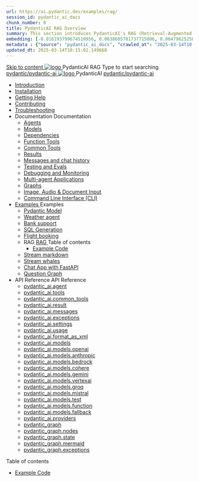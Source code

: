```yaml
---
url: https://ai.pydantic.dev/examples/rag/
session_id: pydantic_ai_docs
chunk_number: 0
title: PydanticAI RAG Overview
summary: This section introduces PydanticAI's RAG (Retrieval-Augmented Generation) feature, providing links to core documentation, installation instructions, and troubleshooting resources.
embedding: [-0.016193799674510956, 0.0038605781737715006, 0.004796252585947514, -0.0045273383148014545, 0.010086128488183022, -0.0015287594869732857, -0.03589453548192978, -0.017814652994275093, 0.007757993880659342, 0.021807845681905746, 0.013298365287482738, -0.07785990089178085, -0.014933953993022442, -0.021454203873872757, 0.018625078722834587, -0.005400388967245817, -0.028188113123178482, 0.009216762147843838, -0.010277683846652508, 0.06406791508197784, 0.036690227687358856, -0.006590242497622967, 0.014595047570765018, 0.015972772613167763, -0.014005647040903568, -0.00012720475206151605, 0.02332555316388607, 0.0739109143614769, 0.014138261787593365, -0.04744679853320122, 0.03306540846824646, -0.02882171981036663, -0.010638692416250706, -0.01645902916789055, 0.04830143228173256, 0.015884364023804665, -0.0037979541812092066, 0.007113336119800806, -0.020511163398623466, 0.0281144380569458, 0.014403492212295532, -0.05204412713646889, 0.03203395754098892, 0.008804180659353733, -0.03586506471037865, 0.012790006585419178, -0.00619608024135232, 0.005551422946155071, 0.03035416267812252, 0.0011815652251243591, -0.0749128982424736, -0.009135719388723373, -0.039165712893009186, 0.01071973517537117, -0.02261827141046524, 0.02646411582827568, -0.053664982318878174, 0.024754852056503296, 0.02367919497191906, -0.04149384796619415, 0.007610643282532692, -0.008126369677484035, -0.013423613272607327, 0.05045274645090103, -0.03557036444544792, 0.02124791406095028, -0.09342009574174881, 0.01354886032640934, -0.08121948689222336, -0.020157521590590477, 0.03577665612101555, 9.416605462320149e-05, -0.0350988432765007, -0.06020733714103699, -0.022087810561060905, -0.04075709357857704, 0.03480414301156998, 0.08870488405227661, 0.005028329323977232, -0.0515136681497097, 0.015854893252253532, 0.026537790894508362, -0.002578630344942212, -0.021233178675174713, -0.012981561943888664, -0.022559331730008125, -0.031090915203094482, -0.02325187809765339, -0.013342570513486862, -0.004453663248568773, -0.022912973538041115, 0.029425855726003647, -0.04821301996707916, 0.01207535807043314, 0.07125861197710037, 0.009010471403598785, -0.0018722699023783207, 0.0030648864340037107, 0.02391495555639267, 0.013305732980370522, 0.024799056351184845, -0.04597329720854759, -0.013718313537538052, 0.024401210248470306, 0.02787867747247219, 0.0019616009667515755, 0.005986106116324663, -0.005853490903973579, -0.015191816724836826, -0.004586278460919857, -0.10903922468423843, -0.020466957241296768, -0.03000052273273468, 0.0049620214849710464, -0.061356667429208755, 0.0067228577099740505, -0.005555106792598963, -0.012097460217773914, 0.01947971060872078, -0.04921500384807587, -0.04028557240962982, -0.009474624879658222, 0.011434383690357208, -0.012988929636776447, 0.020290138199925423, 0.009039941243827343, -0.0057429783046245575, -0.04332099109888077, -0.047535210847854614, 0.006177661474794149, 0.030796214938163757, 0.01340887788683176, 0.025241108611226082, -0.023148734122514725, -0.013799356296658516, -0.014661355875432491, -0.036424994468688965, -0.009246231988072395, -0.03338957950472832, 0.05720138922333717, 0.02061430737376213, -0.022795092314481735, -0.007787463720887899, 0.04346834123134613, -0.03996140509843826, -0.0001768203655956313, -0.042584240436553955, 0.007831668481230736, -0.04488290473818779, -0.0012331379111856222, 0.005481431260704994, 0.03321275860071182, -0.03839949145913124, -0.016783200204372406, -0.02615468017756939, 0.0024460151325911283, 0.023384494706988335, 0.013482552953064442, 0.0013408877421170473, -0.06265334784984589, -0.010366094298660755, 0.06283017247915268, -0.027598712593317032, -0.014219304546713829, -0.029632147401571274, 0.0016622956609353423, -0.056169938296079636, 0.004737312439829111, -0.048124611377716064, -0.04735838994383812, -0.017343131825327873, -0.0480656698346138, -0.010675529949367046, -0.01231111865490675, 0.007780096028000116, -0.014359287917613983, -0.0204964280128479, -0.007304891478270292, 0.009047308936715126, -0.033477988094091415, -0.03256441652774811, 0.010498709045350552, -0.027952352538704872, -0.026596730574965477, -0.015737012028694153, -0.015884364023804665, 0.0047262609004974365, -0.01024821400642395, -0.031002504751086235, 0.048124611377716064, -0.0003842619771603495, 0.04992228373885155, 0.04214218631386757, 0.027554508298635483, 0.010763940401375294, -0.03321275860071182, 0.06654340028762817, -0.01625273935496807, 0.0077948314137756824, -0.004803619813174009, 0.01700422540307045, 0.01693055033683777, 0.03804584965109825, -0.026832491159439087, -0.006807584315538406, -0.030029993504285812, -0.009887205436825752, 0.008428437635302544, -0.012856313958764076, -0.020687982439994812, 0.0387236624956131, -0.050717975944280624, 0.019848085939884186, 0.0006644577952101827, -0.024209655821323395, -0.013666740618646145, -0.04844878241419792, 0.03996140509843826, 0.010262948460876942, 0.022824563086032867, -0.03374322131276131, 0.05230936035513878, 0.0013040502090007067, 0.002442331286147237, -0.009791428223252296, 0.016267474740743637, 0.05855701118707657, -0.0739109143614769, 0.039843522012233734, 0.012738433666527271, 0.027790268883109093, 0.024018099531531334, -0.022515127435326576, -0.02273615263402462, 0.04237794876098633, -0.04264317825436592, -0.009238864295184612, -0.012561613693833351, 0.008546317927539349, 0.020393282175064087, 0.005245671141892672, -0.001913712127134204, 0.006262388080358505, -0.01225217804312706, 0.02563895285129547, 0.000726160709746182, -0.013526758179068565, -0.03934253379702568, 0.03686704859137535, 0.03586506471037865, 0.05422491207718849, -0.026287294924259186, 0.024843262508511543, -0.028910130262374878, -0.02384128049015999, -0.015088671818375587, -0.01095549575984478, -0.003558509983122349, -0.04500078409910202, -0.007566438522189856, -0.01252477616071701, 0.014676090329885483, -0.024209655821323395, 0.011029170826077461, -0.0007091233273968101, -0.013674108311533928, -0.01103653758764267, 0.01877242885529995, -0.04983387514948845, -0.03860577940940857, 0.009982983581721783, 0.032181307673454285, 0.058763302862644196, -0.0020776393357664347, -0.05195571854710579, 0.04676898941397667, 0.011596469208598137, 0.017578892409801483, 0.01589909754693508, 0.022677212953567505, -0.005072534549981356, -0.011898537166416645, 0.03368427976965904, 0.03221077844500542, -0.0042510563507676125, 0.059352703392505646, 0.004041082225739956, -0.01517708133906126, 0.00124695198610425, 0.0026799337938427925, 0.030973033979535103, -0.009062044322490692, 0.03380215913057327, -0.036307115107774734, 0.003116459120064974, -0.004792568739503622, 0.07544335722923279, 0.016562175005674362, 0.042819999158382416, -0.013276263140141964, 0.028689105063676834, 0.007006506901234388, 0.0008039801032282412, -0.010343991219997406, -0.006678652483969927, 0.006980720907449722, -0.021660495549440384, -0.04361569136381149, 0.02933744713664055, -0.05027592554688454, -0.03427368029952049, 0.010911290533840656, 0.0015545457135885954, -0.035157784819602966, -0.028571223840117455, -0.03433262184262276, 0.06165136769413948, 0.004954654257744551, 0.045059725642204285, -0.03297699987888336, -0.04063921421766281, -0.06453943252563477, 0.06725068390369415, 0.020584838464856148, -0.08009962737560272, -0.03353692963719368, 0.02893960103392601, -0.01889031007885933, -0.030619394034147263, -0.013254160061478615, 0.023826545104384422, -0.03580612316727638, -0.0057982346042990685, 0.045383892953395844, -0.006936515681445599, -0.04721103981137276, -0.028026027604937553, 0.024533826857805252, -0.009548299945890903, 0.026169415563344955, -0.04049186408519745, -0.038428958505392075, -0.03739750757813454, -0.03179819509387016, -0.03433262184262276, 0.01998070254921913, 0.00977669283747673, 0.01778518222272396, -0.00025901422486640513, 0.009224128909409046, 0.018905043601989746, 0.008973633870482445, -0.00694019952788949, 0.027392422780394554, -0.00889259111136198, -0.018684018403291702, -0.00834739487618208, -0.009592505171895027, -0.03197501599788666, 0.03368427976965904, -0.07774202525615692, 0.005341448821127415, -0.013570963405072689, -0.01747574657201767, 0.010940760374069214, 0.02650832012295723, -0.028188113123178482, -0.0281586442142725, 0.02233830653131008, -0.023060323670506477, 0.022411981597542763, 0.020128052681684494, -0.02285403199493885, -0.035010434687137604, -0.013217322528362274, -0.02858595922589302, -0.026302030310034752, 0.0047888848930597305, 5.9429371503938455e-06, 0.038075320422649384, -0.0014025907730683684, 0.0019910710398107767, 0.005381970200687647, 0.016812670975923538, 0.04948023334145546, 0.02313399873673916, -0.005978738889098167, 0.01751995086669922, -0.009423051960766315, 0.06866524368524551, 0.031120384112000465, -0.015132877044379711, -0.026685141026973724, -0.010579751804471016, 0.019538650289177895, 0.007890609093010426, -0.021026888862252235, -0.004538389388471842, 0.0584980733692646, 0.021807845681905746, 0.02474011667072773, -0.0041331760585308075, -0.03539354354143143, 0.007419087924063206, 0.001095917890779674, 0.03530513495206833, 0.08764396607875824, 0.03577665612101555, 0.0012837895192205906, -0.03565877303481102, 0.0364544652402401, -0.042937878519296646, 0.0169600211083889, -0.01180275995284319, -0.026803020387887955, -0.036189235746860504, 0.001300366478972137, 0.01684213988482952, 0.007492762990295887, 0.03035416267812252, -0.020039642229676247, -0.0867009237408638, -0.03848790004849434, -0.0163706187158823, -0.05646463856101036, 0.06365533173084259, 0.06890100240707397, -0.015294961631298065, 0.010513444431126118, -0.031149854883551598, 0.017578892409801483, 0.0054188077338039875, 0.04629746824502945, 0.0038421591743826866, 0.011986947618424892, -0.004711525980383158, 0.01865454949438572, 0.04803619906306267, 0.01360780093818903, -0.010601854883134365, 0.02807023376226425, -0.041994836181402206, -0.04497131332755089, 0.03117932565510273, -0.02697984129190445, -0.01360780093818903, 0.006859156768769026, -0.030973033979535103, -0.016709525138139725, -0.02622835524380207, -0.004678372293710709, -0.015007629059255123, -0.018978720530867577, -0.00041764602065086365, -0.01180275995284319, -0.04373357072472572, 0.07532547414302826, 0.005116739310324192, 0.06383215636014938, 0.0008997578406706452, 0.04821301996707916, 0.01431508269160986, -0.047888848930597305, 0.04296734929084778, 0.007437506690621376, -0.026022063568234444, 0.025550544261932373, -0.009924042969942093, 0.013777254149317741, 0.0020794812589883804, 0.013475185260176659, -0.01684213988482952, -0.017372600734233856, -0.007319626398384571, -0.007485395763069391, -0.024519091472029686, 0.03386110067367554, -0.008914693258702755, -0.02443068102002144, -0.0027130874805152416, 0.017328396439552307, -0.01407932210713625, -0.0017018960788846016, -0.0069291479885578156, 0.010579751804471016, 0.06359639018774033, -0.008015857078135014, -0.042908407747745514, -0.01071973517537117, 0.0058313882909715176, -0.018551403656601906, 0.019612325355410576, 0.05251564830541611, -0.019185010343790054, 0.022279366850852966, 0.018448257818818092, -0.021586820483207703, -0.010196641087532043, -0.0031643479596823454, -0.047299448400735855, -0.019185010343790054, -0.008597890846431255, -0.004862559959292412, 0.049892812967300415, 0.010734469629824162, -0.04131702706217766, 0.012767904438078403, 0.008295821957290173, -0.01645902916789055, 0.03403792157769203, -0.037014398723840714, -0.01015243586152792, 0.012893151491880417, 0.042319007217884064, 0.03132667392492294, 0.016915814951062202, -0.014911850914359093, 0.04228953644633293, -0.01865454949438572, -0.00818530935794115, 0.037132278084754944, -0.023531844839453697, -0.0014891590690240264, -0.007625378202646971, 0.011397546157240868, -0.03058992326259613, -0.018197763711214066, -0.03957829251885414, -0.015972772613167763, -0.018271438777446747, 0.0317392572760582, -0.0033393262419849634, 0.02749556675553322, 0.008074796758592129, -0.05902853235602379, -0.020702717825770378, 0.007728523574769497, 0.012797374278306961, -0.023929689079523087, -0.03377269208431244, -0.018919778987765312, 0.005050431936979294, -0.014639252796769142, -0.00677443016320467, -0.003105407813563943, 0.007595908362418413, 0.015766482800245285, 0.011854331940412521, 0.0004148832231294364, 0.014933953993022442, 0.09165189415216446, 0.011699614115059376, 0.023148734122514725, -0.04178854823112488, 0.016517968848347664, -0.004125808831304312, -0.0008334501762874424, -0.016709525138139725, 0.032417066395282745, -0.002685459330677986, 0.001183407148346305, -0.007905343547463417, 0.015648603439331055, 0.005960320122539997, -0.008966266177594662, 0.039725642651319504, 0.02120370976626873, -0.023826545104384422, -0.04311469942331314, 0.0003651524893939495, 0.025609483942389488, -0.0045199706219136715, -0.015280227176845074, -0.013858295977115631, -0.003871629247441888, 0.0049067651852965355, -0.012156400829553604, -0.028409140184521675, -0.01462451834231615, 0.00844317302107811, -0.034067392349243164, -0.021586820483207703, -0.005510901566594839, 0.005168312229216099, -0.04629746824502945, -0.002311557997018099, 0.00883365049958229, -0.00797165185213089, 0.026567259803414345, 0.008944164030253887, 0.024828527122735977, 0.009688282385468483, -0.009275701828300953, -0.011066008359193802, -0.028364934027194977, 0.006081883795559406, 0.0222646314650774, -0.014646620489656925, -0.04903818294405937, 0.027775533497333527, 0.008907326497137547, -0.033595871180295944, -0.02540319226682186, 0.024327535182237625, 0.011810126714408398, -0.0044647143222391605, -0.010410299524664879, 0.006682336330413818, 0.004932551644742489, -0.005455645266920328, -0.00950409471988678, -0.013261527754366398, -0.021940460428595543, -0.03589453548192978, -0.018433524295687675, 0.03138561546802521, -0.05478484556078911, 0.015339166857302189, 0.03887101262807846, -0.03427368029952049, -0.01340887788683176, 0.015427577309310436, 0.04102232679724693, -0.022353041917085648, 0.0017221567686647177, 0.002309716073796153, -0.011721717193722725, -0.03557036444544792, -0.0375448577105999, -0.015383372083306313, -0.015722278505563736, 0.027834473177790642, 0.017372600734233856, 0.011250196024775505, -0.01180275995284319, 0.011832229793071747, -0.00524198729544878, -0.027908148244023323, 0.0007542493985965848, -0.03350745886564255, 0.038193199783563614, 0.039401471614837646, -0.0020076478831470013, -0.03397898003458977, 0.04320311173796654, -0.04585541412234306, 0.0049767568707466125, 0.006243969313800335, 0.011316503398120403, 0.011441751383244991, 0.004696791060268879, -0.01042503397911787, 0.02497587725520134, -0.014830808155238628, 0.025933654978871346, -0.01309944223612547, -0.010329256765544415, -0.03106144443154335, -0.025653688237071037, 0.04903818294405937, -0.04202430695295334, 0.026375705376267433, 0.00865683052688837, -0.02155734971165657, -0.03954882174730301, 0.04656269773840904, 0.029160626232624054, 0.03648393601179123, 0.009319907054305077, 0.00889259111136198, 0.002191835781559348, 0.0032619673293083906, 0.018860839307308197, 0.025079023092985153, -0.0034479971509426832, -0.015442312695086002, -0.01160383690148592, -0.035246193408966064, -0.005378286354243755, 0.038222670555114746, -0.013637270778417587, 0.015066568739712238, -0.05835072323679924, 0.00610767025500536, 0.057348739355802536, -0.03244653716683388, 0.01606118306517601, 0.0059492685832083225, 0.009695650078356266, 0.0352756641805172, 0.007338045164942741, -0.014344552531838417, 0.020555367693305016, -0.0036598131991922855, 0.01849246397614479, 0.022529862821102142, -0.00959987286478281, 0.013850929215550423, -0.018153557553887367, -0.14475694298744202, -0.012200605124235153, 0.014374022372066975, -0.0058608585968613625, -0.016709525138139725, -0.016400089487433434, -0.01912607066333294, 0.011176520958542824, -0.005352499894797802, 0.03179819509387016, -0.026360969990491867, -0.02101215347647667, 0.0018031994113698602, -0.033124350011348724, 0.026965105906128883, -0.04632693529129028, 0.012907886877655983, -0.0012101144529879093, 0.0063102771528065205, -0.015221286565065384, -0.032063428312540054, -0.05039380490779877, 0.03191607818007469, -0.008273719809949398, -0.0292490366846323, 0.003300646785646677, -0.018448257818818092, -0.02077639289200306, 0.01869875378906727, -0.018669284880161285, -0.0015858577098697424, 0.01799147203564644, 0.010594487190246582, 0.010196641087532043, -0.01735786534845829, 0.0020702718757092953, -0.0004148832231294364, -0.04158225655555725, 0.023178203031420708, -0.021527880802750587, -0.0038090054877102375, -0.010329256765544415, -0.021896256133913994, -0.0020039642695337534, -0.0005253959679976106, -0.02537372335791588, -0.028895394876599312, 0.03598294407129288, 0.036690227687358856, -0.0131952203810215, -0.001172355841845274, -0.0047630988992750645, 0.013836193829774857, 0.0027020361740142107, -0.03397898003458977, 0.012303750962018967, -0.0027554507832974195, -0.005614046938717365, -0.00758854066953063, -0.009039941243827343, 0.016901079565286636, 0.001419167616404593, 0.0017682036850601435, -0.01889031007885933, 0.021292120218276978, 0.003996876999735832, -0.01688634604215622, 0.033242229372262955, -0.009938778355717659, -0.02089427411556244, 0.009356744587421417, -0.013349938206374645, 0.007341729011386633, -0.009098881855607033, 0.017461011186242104, 0.037132278084754944, -0.014101424254477024, 0.0024883784353733063, -0.034303151071071625, -0.004833090119063854, 0.0037795354146510363, 0.009732487611472607, -0.017505217343568802, 0.009003103710711002, 0.01044713705778122, 0.0071096522733569145, -0.00473362859338522, 0.016709525138139725, -0.024725381284952164, -0.04243689030408859, -0.020245932042598724, -0.06654340028762817, 0.005378286354243755, 0.005212516989558935, -0.024357005953788757, 0.016326414421200752, -0.0158254224807024, 0.0035732449032366276, -0.10208429396152496, -0.004862559959292412, -0.009629342705011368, -0.0033890570048242807, 0.03483361378312111, -0.008502112701535225, 0.02502008154988289, 0.019111335277557373, 0.0049067651852965355, -0.015339166857302189, 0.018094617873430252, -0.006730225402861834, -0.04181801900267601, 0.008642095141112804, 0.020481692627072334, -0.042937878519296646, 0.04874348267912865, -0.01657691039144993, 0.02787867747247219, 0.007205429952591658, -0.00950409471988678, 3.931260289391503e-05, 0.0007588540902361274, 0.04043292626738548, -0.033713750541210175, -0.0065165674313902855, 0.008568420074880123, 0.023620253428816795, 0.054843783378601074, 0.0058866445906460285, -0.0044020903296768665, -0.028895394876599312, -0.014506638050079346, -0.0007284630555659533, -0.0014569261111319065, 0.026640934869647026, 0.002558369655162096, 0.026906166225671768, 0.019347095862030983, -0.01578121818602085, 0.004302628803998232, -0.03179819509387016, 0.015604397282004356, 0.001000140211544931, 0.04055080562829971, 0.02596312388777733, -0.016400089487433434, -0.010439769364893436, 0.0027443994767963886, 0.0020334343425929546, 0.0017101845005527139, 0.04559018462896347, -0.00038955739000812173, 0.023944424465298653, 0.028364934027194977, 0.01252477616071701, -0.02921956591308117, 0.00509463669732213, -0.006173978094011545, 0.0018096459098160267, 0.010056658647954464, 0.01340887788683176, 0.0007390538812614977, -0.014484534971415997, -0.00932727474719286, -0.005975055042654276, -0.038812071084976196, 0.013180484995245934, -0.011714349500834942, -0.006789165548980236, -0.015088671818375587, 0.01268686167895794, -0.011758554726839066, -0.01731366105377674, -0.006796532776206732, 0.007072814740240574, 0.007839036174118519, 0.0011244670022279024, -0.009423051960766315, -0.050600096583366394, 0.031474024057388306, -0.0316508449614048, -0.03197501599788666, 0.02202887088060379, -0.01455084327608347, -0.01849246397614479, 0.0026375704910606146, -0.019052395597100258, -0.00858315546065569, -0.005956636276096106, 0.025241108611226082, -0.004586278460919857, 0.016901079565286636, 0.0033043306320905685, -0.014366654679179192, 0.00554773909971118, -0.0020997419487684965, 0.017092635855078697, 0.009393582120537758, 0.004538389388471842, 0.0515136681497097, 0.0298826415091753, -0.004368936643004417, 0.0304720439016819, -0.01936183124780655, 0.01500026136636734, -0.008966266177594662, -0.026847226545214653, -0.02509375661611557, 0.010358726605772972, 0.007787463720887899, 0.01978914625942707, -0.01740207150578499, -0.020437488332390785, -0.020761657506227493, 0.009629342705011368, 0.08033538609743118, 0.00015552365221083164, -0.062063951045274734, 0.01950918138027191, 0.008914693258702755, -0.03150349482893944, -0.006700755096971989, 0.046975277364254, -0.008052694611251354, -0.007861139252781868, -0.012355322949588299, 0.011007067747414112, -0.009511462412774563, -0.0067854817025363445, 0.027274541556835175, -0.005367234814912081, -0.038075320422649384, 0.04818354919552803, 0.0041884323582053185, -0.007120703812688589, 0.04830143228173256, -0.008096899837255478, -0.005381970200687647, 0.0022526178508996964, 0.013659373857080936, 0.001290236134082079, 0.00818530935794115, -0.005514585413038731, -0.05098320543766022, -0.0038237404078245163, -0.004343150183558464, -0.005212516989558935, 0.0016051974380388856, -0.007065447047352791, 0.02773132734000683, -0.02799655869603157, -0.0025215321220457554, 0.02242671698331833, 0.0036579712759703398, 0.04455873370170593, -0.013519390486180782, -0.030678333714604378, -0.000704058213159442, -0.019391300156712532, 0.0049067651852965355, 0.06082620844244957, 0.010741837322711945, -0.03259388729929924, 0.0010986807756125927, -0.0011631464585661888, -0.02901327610015869, -0.001570201711729169, -0.030442573130130768, 0.009047308936715126, -0.008634728379547596, 0.008450539782643318, 0.039872992783784866, 0.024327535182237625, 0.009297803975641727, 0.0701976865530014, 0.05820337310433388, -0.0025012714322656393, -0.021454203873872757, 0.008885223418474197, -0.02929324097931385, -0.009666180238127708, 0.01044713705778122, 0.0468868687748909, 0.033831629902124405, -0.012421631254255772, 0.0003029890649486333, 0.01472766324877739, -0.012193238362669945, 0.012568981386721134, 0.006365533452481031, -0.0049767568707466125, -0.010786042548716068, 0.04850772023200989, -0.0013832510448992252, 0.020923743024468422, 0.02882171981036663, -0.0055624740198254585, -0.0014265351928770542, 0.00773589126765728, 0.017578892409801483, 0.042319007217884064, 0.03188660740852356, -0.019774410873651505, 0.003503253450617194, 0.044588204473257065, -0.019022924825549126, -0.014042484574019909, 0.02709772065281868, 0.02700931206345558, -0.023001382127404213, -0.0027701857034116983, -0.005975055042654276, 0.014197202399373055, -0.011515426449477673, 0.03498096391558647, -0.013276263140141964, -0.012502674013376236, -0.028924865648150444, -0.011824862100183964, -0.020054377615451813, -0.042937878519296646, -0.04043292626738548, 0.011353340931236744, 0.012922622263431549, 0.007201746106147766, 0.0006865603500045836, 0.013909868896007538, 0.012325853109359741, 0.0035327235236763954, -0.0006584716611541808, 0.010086128488183022, -0.03557036444544792, 0.005282508675009012, 0.04060974344611168, 0.008958898484706879, 0.022721417248249054, 0.021188974380493164, 0.04043292626738548, -0.018404053524136543, -0.016075918450951576, 0.009297803975641727, -0.004873611498624086, -0.018580874428153038, 0.008568420074880123, 0.012598451226949692, 0.023856014013290405, 0.04214218631386757, 0.0015563876368105412, -0.01693055033683777, -0.011522794142365456, 0.0021549982484430075, 0.03798690810799599, -0.009474624879658222, 0.023885484784841537, -0.01160383690148592, 0.015545457601547241, 0.0024810107424855232, -0.0014219305012375116, -0.002517848275601864, -0.0008951530908234417, 9.43387349252589e-05, 0.0035290399100631475, -0.00883365049958229, -0.00294516421854496, -0.028291258960962296, 0.005485115107148886, -0.005643516778945923, 0.016547439619898796, 0.025889448821544647, -0.016812670975923538, 0.02552107349038124, -0.009489360265433788, 0.02250039204955101, -0.03000052273273468, -0.013025767169892788, 0.0006055176490917802, -0.03144455701112747, 0.0013593066250905395, -0.025977859273552895, -0.024725381284952164, 0.009010471403598785, -0.007312259171158075, -0.014285611920058727, 0.024636970832943916, -0.027849208563566208, -0.020408017560839653, -0.033713750541210175, 0.004659953527152538, 0.007124387193471193, 0.012988929636776447, 0.01323205791413784, -0.01802094280719757, -0.015958039090037346, 0.013902501203119755, 0.0035382492933422327, -0.00811163429170847, -0.0028770146891474724, 0.024062305688858032, -0.009378846734762192, 0.014875013381242752, 0.04544283449649811, 0.018404053524136543, -0.006542353890836239, 0.015840157866477966, 0.009754590690135956, -0.013254160061478615, -0.06442155689001083, 0.043880920857191086, 0.01747574657201767, -0.029661616310477257, -0.009548299945890903, 0.011124948039650917, 0.00987247098237276, 0.0071649085730314255, 0.008354762569069862, -0.044706083834171295, -0.012318485416471958, -0.039843522012233734, -0.01802094280719757, 0.018757693469524384, 0.03580612316727638, -0.004943602718412876, 0.006984404753893614, 0.017254721373319626, -0.034686263650655746, -0.01346781849861145, 0.0012957617873325944, 0.0013712787767872214, -0.00787587370723486, 0.01156699936836958, 0.015854893252253532, -0.014816073700785637, 0.03256441652774811, -0.027304012328386307, -0.011183888651430607, -0.06271228939294815, -0.005013594403862953, -0.0008698272868059576, -0.032299187034368515, -0.004995175637304783, -0.026213619858026505, -0.007654848508536816, -0.012546878308057785, 0.03447997197508812, -0.024401210248470306, 0.015884364023804665, -0.00794954877346754, -0.003547458676621318, -0.0021200026385486126, 0.09695649892091751, -0.0027020361740142107, -0.028644898906350136, 0.024062305688858032, 0.01754942163825035, 0.010314521379768848, 0.008553685620427132, -0.0018787164008244872, -0.010609222576022148, -0.03141508623957634, -0.01606118306517601, 0.03141508623957634, 0.01015243586152792, -0.002998578827828169, 0.008848385885357857, -0.026169415563344955, 0.005964003503322601, 0.036424994468688965, 0.03058992326259613, 0.006041362415999174, 0.016797935590147972, 0.03007419779896736, -0.015118141658604145, -0.002707561943680048, 0.004947286564856768, 0.000682876561768353, 0.019656531512737274, -0.01337204035371542, 0.03309487923979759, 0.057938139885663986, 0.016974754631519318, -0.038340549916028976, -0.0021292120218276978, 0.0105208121240139, -0.036218706518411636, 0.023929689079523087, 0.0028972753789275885, -0.02728927694261074, 0.000266381714027375, -0.004044766072183847, 0.02485799603164196, 0.018477728590369225, -0.024209655821323395, 0.003878996940329671, 0.025314783677458763, 0.013990911655128002, 0.04037398472428322, -0.021734170615673065, -0.0025528441183269024, 0.021144768223166466, -0.020997418090701103, 0.040197163820266724, -0.0068407380022108555, -0.006339746993035078, -0.007083865813910961, -0.017387336120009422, 0.0002371418959228322, 0.05938217416405678, 0.04638587683439255, 0.020010171458125114, -0.035835593938827515, 0.01766730099916458, -0.002204729011282325, 0.014705561101436615, -0.007094917353242636, -0.04617958515882492, 0.008332659490406513, -0.011419649235904217, 0.005986106116324663, 0.02384128049015999, -0.025889448821544647, 0.016473764553666115, 0.01411615964025259, 0.01221534051001072, 0.012554246000945568, 0.040816035121679306, -0.000581112748477608, 0.011441751383244991, 0.02214675210416317, 0.03586506471037865, 0.0005396705237217247, -0.029941583052277565, -0.004810987506061792, 0.023340288549661636, -0.0292490366846323, -0.02191099151968956, 0.011751187033951283, 0.0012810267508029938, -0.031149854883551598, 0.002687301253899932, 0.017136840149760246, 0.00043468340300023556, -0.01606118306517601, 0.027436627075076103, 0.004048449918627739, 0.03589453548192978, -0.006866524461656809, 0.02700931206345558, 0.0020997419487684965, 0.03315382078289986, 0.01001245342195034, -0.0007731286459602416, -0.04196536913514137, 0.013814091682434082, 0.003602714976295829, 0.0163706187158823, -0.015457047149538994, -0.014609782956540585, -0.025535808876156807, 0.029705822467803955, 0.02556527778506279, 0.011751187033951283, 0.007905343547463417, 0.005731926765292883, -0.023826545104384422, -0.0051756794564425945, -0.02643464505672455, -0.0012699754443019629, -0.024003366008400917, -0.04149384796619415, 0.011751187033951283, 0.0040779197588562965, 0.006262388080358505, -0.024445416405797005, 0.014374022372066975, 0.01978914625942707, 0.003960039466619492, -0.013696211390197277, 0.012871049344539642, -0.00605609780177474, 0.005558790173381567, 0.01262792106717825, 0.017578892409801483, -0.01700422540307045, -0.00987983774393797, -0.013202587142586708, 0.014646620489656925, -0.005790866911411285, -0.03209289535880089, 0.02320767380297184, 0.012333220802247524, 0.04167066514492035, 0.029750026762485504, -0.03769220784306526, 0.0017995156813412905, -0.018521932885050774, 0.011147051118314266, -0.002011331729590893, -0.002869647229090333, 0.020673248916864395, -0.024489620700478554, -0.0009094277047552168, -0.004796252585947514, 0.048596132546663284, 0.010181906633079052, -0.028910130262374878, 0.010844982229173183, -0.04959811270236969, -0.003599031362682581, -0.017917796969413757, -0.0043136803433299065, -0.0022710366174578667, -0.010145069099962711, -0.012841579504311085, 0.016311679035425186, 0.006980720907449722, 0.01947971060872078, 0.02077639289200306, 0.01103653758764267, 0.0011815652251243591, -0.020702717825770378, -0.02344343438744545, 0.007389618083834648, 0.017564157024025917, 0.011699614115059376, -0.024607501924037933, -0.010609222576022148, 0.0014642936876043677, 0.0067854817025363445, 0.023310817778110504, -0.01900818943977356, -0.016193799674510956, -0.003158822190016508, -0.017181046307086945, -0.005724559538066387, 0.02502008154988289, -0.021115299314260483, -0.011721717193722725, 0.010565017350018024, -0.03557036444544792, 0.014425595290958881, -0.00281807454302907, 0.023973895236849785, 0.009334642440080643, -0.008944164030253887, 0.049185533076524734, 0.020319607108831406, -0.013283629901707172, 0.027613447979092598, 0.0005755871534347534, -0.023104527965188026, 0.013305732980370522, 0.0014992894139140844, 0.0029746342916041613, -0.005989789962768555, -0.010697632096707821, -0.005153576843440533, 0.014742398634552956, -0.0034111596178263426, -0.010940760374069214, -0.003039100207388401, -0.012554246000945568, -0.004420509096235037, 0.01861034333705902, 0.015545457601547241, 0.001213798183016479, -0.0007321468438021839, -0.007618010975420475, 0.013482552953064442, -0.028379669412970543, -0.009725119918584824, 0.011250196024775505, -0.0036763902753591537, -0.023502374067902565, 0.02764291688799858, 0.023973895236849785, -0.0009808004833757877, -0.014970791526138783, -0.013534125871956348, 0.018757693469524384, 0.038311079144477844, 0.0034258945379406214, -0.015118141658604145, -0.008774710819125175, -0.00923149660229683, -0.012185870669782162, -0.015722278505563736, 0.014595047570765018, 0.031149854883551598, -0.017269456759095192, -0.011353340931236744, 0.026920901611447334, 0.016783200204372406, 0.007632745895534754, -0.026095738634467125, -0.0022415665443986654, -0.0039895097725093365, -0.008870488964021206, -0.043055761605501175, 0.013850929215550423, 0.01723998598754406, 0.028247054666280746, -0.009202026762068272, -0.040344513952732086, 0.006918096914887428, -0.04158225655555725, -0.01382145844399929, -0.0025767884217202663, -0.0036045568995177746, 0.011183888651430607, -0.03247600793838501, 0.0030685700476169586, 0.014322449453175068, -0.015066568739712238, 0.011846965178847313, 0.021159503608942032, -0.028924865648150444, -0.0005359867354854941, -0.03860577940940857, -0.021881520748138428, 0.0010176380164921284, 0.014403492212295532, -0.01438875775784254, 0.009474624879658222, -0.0158696286380291, 0.008524214848876, 0.014757133089005947, 0.0033153819385915995, -0.016635850071907043, -0.028762780129909515, 0.0032638092525303364, 0.002630203031003475, 0.00582033721730113, -0.005650884471833706, 0.02085006795823574, 0.02969108708202839, -0.01197957992553711, -0.01272369921207428, 0.022559331730008125, 0.012318485416471958, 0.035835593938827515, 0.018669284880161285, 0.0031330359634011984, -0.007024926133453846, 0.021940460428595543, 0.022441452369093895, -0.0043394663371145725, -0.010970230214297771, 0.00206106249243021, -0.013917236588895321, -0.008774710819125175, -0.013379408046603203, 0.018713489174842834, 0.010380828753113747, 0.006689704023301601, 0.024872731417417526, 0.006262388080358505, 0.010528179816901684, -0.023944424465298653, 0.018787164241075516, 0.018241968005895615, -0.0204964280128479, 0.01959759183228016, -0.014735030941665173, 0.043291520327329636, 0.02948479726910591, -0.00246811774559319, 0.013828826136887074, -0.03813425824046135, -0.011552263982594013, 0.009621975012123585, -0.01570754311978817, 0.010196641087532043, -0.005253038369119167, 0.032652828842401505, 0.008634728379547596, -0.03551142290234566, -0.010616589337587357, 0.022912973538041115, -0.00758854066953063, 0.002740715630352497, 0.007640113588422537, 0.05127790570259094, -0.008885223418474197, 0.013224690221250057, -0.004225269891321659, 0.004217902664095163, 0.019229214638471603, 0.03447997197508812, -0.0005143446614965796, -0.022824563086032867, 0.011677511967718601, 0.0008537108660675585, -0.01127229817211628, 0.013873031362891197, 0.009695650078356266, 0.013077340088784695, 0.005824021063745022, 0.011066008359193802, -0.023782338947057724, 0.009680915623903275, 0.02155734971165657, 0.04007928445935249, -0.03235812857747078, 0.012694229371845722, -0.013151015155017376, -0.03403792157769203, 0.010675529949367046, -0.038782600313425064, 0.019803881645202637, -0.0015002103755250573, -0.00987247098237276, -0.0025933654978871346, 0.02179311029613018, -0.0008684459025971591, 0.01771150715649128, 0.009791428223252296, -0.010218744166195393, 0.005647200625389814, -0.010086128488183022, 0.01116915326565504, -0.000783719471655786, 0.022986648604273796, -0.011530161835253239, -0.018566139042377472, -0.04072762653231621, -0.03138561546802521, 0.004232637584209442, 0.025977859273552895, -0.06277123093605042, 0.006851789075881243, -0.017814652994275093, 0.014071954414248466, -0.0060597811825573444, 0.01480133831501007, -0.009894573129713535, -0.0017147891921922565, 0.009629342705011368, -0.020746923983097076]
metadata : {"source": "pydantic_ai_docs", "crawled_at": "2025-03-14T10:15:02.149668", "url_path": "/examples/rag/", "chunk_size": 4765}
updated_dt: 2025-03-14T10:15:02.149668
---
```

[ Skip to content ](https://ai.pydantic.dev/examples/rag/#rag)
[ ![logo](https://ai.pydantic.dev/img/logo-white.svg) ](https://ai.pydantic.dev/ "PydanticAI")
PydanticAI 
RAG 
Type to start searching
[ pydantic/pydantic-ai  ](https://github.com/pydantic/pydantic-ai "Go to repository")
[ ![logo](https://ai.pydantic.dev/img/logo-white.svg) ](https://ai.pydantic.dev/ "PydanticAI") PydanticAI 
[ pydantic/pydantic-ai  ](https://github.com/pydantic/pydantic-ai "Go to repository")
  * [ Introduction  ](https://ai.pydantic.dev/)
  * [ Installation  ](https://ai.pydantic.dev/install/)
  * [ Getting Help  ](https://ai.pydantic.dev/help/)
  * [ Contributing  ](https://ai.pydantic.dev/contributing/)
  * [ Troubleshooting  ](https://ai.pydantic.dev/troubleshooting/)
  * Documentation  Documentation 
    * [ Agents  ](https://ai.pydantic.dev/agents/)
    * [ Models  ](https://ai.pydantic.dev/models/)
    * [ Dependencies  ](https://ai.pydantic.dev/dependencies/)
    * [ Function Tools  ](https://ai.pydantic.dev/tools/)
    * [ Common Tools  ](https://ai.pydantic.dev/common_tools/)
    * [ Results  ](https://ai.pydantic.dev/results/)
    * [ Messages and chat history  ](https://ai.pydantic.dev/message-history/)
    * [ Testing and Evals  ](https://ai.pydantic.dev/testing-evals/)
    * [ Debugging and Monitoring  ](https://ai.pydantic.dev/logfire/)
    * [ Multi-agent Applications  ](https://ai.pydantic.dev/multi-agent-applications/)
    * [ Graphs  ](https://ai.pydantic.dev/graph/)
    * [ Image, Audio & Document Input  ](https://ai.pydantic.dev/input/)
    * [ Command Line Interface (CLI)  ](https://ai.pydantic.dev/cli/)
  * [ Examples  ](https://ai.pydantic.dev/examples/)
Examples 
    * [ Pydantic Model  ](https://ai.pydantic.dev/examples/pydantic-model/)
    * [ Weather agent  ](https://ai.pydantic.dev/examples/weather-agent/)
    * [ Bank support  ](https://ai.pydantic.dev/examples/bank-support/)
    * [ SQL Generation  ](https://ai.pydantic.dev/examples/sql-gen/)
    * [ Flight booking  ](https://ai.pydantic.dev/examples/flight-booking/)
    * RAG  [ RAG  ](https://ai.pydantic.dev/examples/rag/) Table of contents 
      * [ Example Code  ](https://ai.pydantic.dev/examples/rag/#example-code)
    * [ Stream markdown  ](https://ai.pydantic.dev/examples/stream-markdown/)
    * [ Stream whales  ](https://ai.pydantic.dev/examples/stream-whales/)
    * [ Chat App with FastAPI  ](https://ai.pydantic.dev/examples/chat-app/)
    * [ Question Graph  ](https://ai.pydantic.dev/examples/question-graph/)
  * API Reference  API Reference 
    * [ pydantic_ai.agent  ](https://ai.pydantic.dev/api/agent/)
    * [ pydantic_ai.tools  ](https://ai.pydantic.dev/api/tools/)
    * [ pydantic_ai.common_tools  ](https://ai.pydantic.dev/api/common_tools/)
    * [ pydantic_ai.result  ](https://ai.pydantic.dev/api/result/)
    * [ pydantic_ai.messages  ](https://ai.pydantic.dev/api/messages/)
    * [ pydantic_ai.exceptions  ](https://ai.pydantic.dev/api/exceptions/)
    * [ pydantic_ai.settings  ](https://ai.pydantic.dev/api/settings/)
    * [ pydantic_ai.usage  ](https://ai.pydantic.dev/api/usage/)
    * [ pydantic_ai.format_as_xml  ](https://ai.pydantic.dev/api/format_as_xml/)
    * [ pydantic_ai.models  ](https://ai.pydantic.dev/api/models/base/)
    * [ pydantic_ai.models.openai  ](https://ai.pydantic.dev/api/models/openai/)
    * [ pydantic_ai.models.anthropic  ](https://ai.pydantic.dev/api/models/anthropic/)
    * [ pydantic_ai.models.bedrock  ](https://ai.pydantic.dev/api/models/bedrock/)
    * [ pydantic_ai.models.cohere  ](https://ai.pydantic.dev/api/models/cohere/)
    * [ pydantic_ai.models.gemini  ](https://ai.pydantic.dev/api/models/gemini/)
    * [ pydantic_ai.models.vertexai  ](https://ai.pydantic.dev/api/models/vertexai/)
    * [ pydantic_ai.models.groq  ](https://ai.pydantic.dev/api/models/groq/)
    * [ pydantic_ai.models.mistral  ](https://ai.pydantic.dev/api/models/mistral/)
    * [ pydantic_ai.models.test  ](https://ai.pydantic.dev/api/models/test/)
    * [ pydantic_ai.models.function  ](https://ai.pydantic.dev/api/models/function/)
    * [ pydantic_ai.models.fallback  ](https://ai.pydantic.dev/api/models/fallback/)
    * [ pydantic_ai.providers  ](https://ai.pydantic.dev/api/providers/)
    * [ pydantic_graph  ](https://ai.pydantic.dev/api/pydantic_graph/graph/)
    * [ pydantic_graph.nodes  ](https://ai.pydantic.dev/api/pydantic_graph/nodes/)
    * [ pydantic_graph.state  ](https://ai.pydantic.dev/api/pydantic_graph/state/)
    * [ pydantic_graph.mermaid  ](https://ai.pydantic.dev/api/pydantic_graph/mermaid/)
    * [ pydantic_graph.exceptions  ](https://ai.pydantic.dev/api/pydantic_graph/exceptions/)


Table of contents 
  * [ Example Code  ](https://ai.pydantic.dev/examples/rag/#example-code)